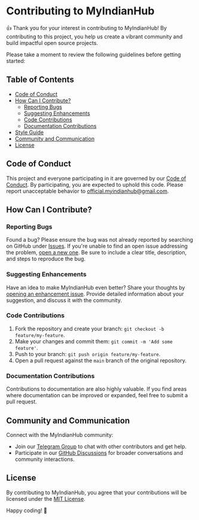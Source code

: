 # Contributing to MyIndianHub

👍 Thank you for your interest in contributing to MyIndianHub! By contributing to this project, you help us create a vibrant community and build impactful open source projects.

Please take a moment to review the following guidelines before getting started:

## Table of Contents

- [Code of Conduct](#code-of-conduct)
- [How Can I Contribute?](#how-can-i-contribute)
  - [Reporting Bugs](#reporting-bugs)
  - [Suggesting Enhancements](#suggesting-enhancements)
  - [Code Contributions](#code-contributions)
  - [Documentation Contributions](#documentation-contributions)
- [Style Guide](#style-guide)
- [Community and Communication](#community-and-communication)
- [License](#license)

## Code of Conduct

This project and everyone participating in it are governed by our [Code of Conduct](CODE_OF_CONDUCT.md). By participating, you are expected to uphold this code. Please report unacceptable behavior to [official.myindianhub@gmail.com](mailto:official.myindianhub@gmail.com).

## How Can I Contribute?

### Reporting Bugs

Found a bug? Please ensure the bug was not already reported by searching on GitHub under [Issues](https://github.com/orgs/MyIndianHub/discussions/categories/issue). If you're unable to find an open issue addressing the problem, [open a new one](https://github.com/orgs/MyIndianHub/discussions/new?category=issues). Be sure to include a clear title, description, and steps to reproduce the bug.

### Suggesting Enhancements

Have an idea to make MyIndianHub even better? Share your thoughts by [opening an enhancement issue](https://github.com/orgs/MyIndianHub/discussions/categories/ideas). Provide detailed information about your suggestion, and discuss it with the community.

### Code Contributions

1. Fork the repository and create your branch: `git checkout -b feature/my-feature`.
2. Make your changes and commit them: `git commit -m 'Add some feature'`.
3. Push to your branch: `git push origin feature/my-feature`.
4. Open a pull request against the `main` branch of the original repository.

### Documentation Contributions

Contributions to documentation are also highly valuable. If you find areas where documentation can be improved or expanded, feel free to submit a pull request.

## Community and Communication

Connect with the MyIndianHub community:

- Join our [Telegram Group](https://t.me/myindianhub) to chat with other contributors and get help.
- Participate in our [GitHub Discussions](https://github.com/orgs/MyIndianHub/discussions) for broader conversations and community interactions.

## License

By contributing to MyIndianHub, you agree that your contributions will be licensed under the [MIT License](LICENSE).


Happy coding! 🚀
